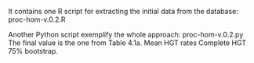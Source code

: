 It contains one R script for extracting the initial data from the database: proc-hom-v.0.2.R

Another Python script exemplify the whole approach: proc-hom-v.0.2.py The final value is the one from Table 4.1a. Mean HGT rates Complete HGT 75% bootstrap.


